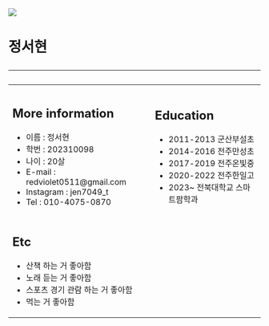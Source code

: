 <!DOCTYPE html>
<html lang="ko">
<head>
    <meta charset="UTF-8" />
    <link rel="stylesheet" href="basic.html">
    <title>Seohyun Jeong</title>
    <meta author = 정서현>
</head>
<body>
   <div class="profile">
       <img src="profile.jpg" class="profile-image">
       <h1>정서현
        <hr>
        <table>
            <td>
                <tr>
                    <td>
                        <h2>More information</h2>
                        <ul class="text">
                            <li>이름 : 정서현 </li>
                            <li>학번 :  202310098</li>
                            <li>나이 : 20살 </li>
                            <li>E-mail : redviolet0511@gmail.com </li>
                            <li>Instagram : jen7049_t </li>
                            <li> Tel : 010-4075-0870 </li>
                        </ul>
                    </td>
                    <td>
                        <h2>Education</h2>
                        <ul class="text">
                            <li>2011-2013 군산부설초</li>
                            <li>2014-2016 전주만성초</li>
                            <li>2017-2019 전주온빛중</li>
                            <li>2020-2022 전주한일고</li>
                            <li>2023~ 전북대학교 스마트팜학과</li>
                        </ul>
                    </td>
                </tr>
                <tr>
                    <td>
                        <h2>Etc</h2>
                        <ul class="text">
                            <li>산책 하는 거 좋아함</li>
                            <li>노래 듣는 거 좋아함</li>
                            <li>스포츠 경기 관람 하는 거 좋아함</li>
                            <li>먹는 거 좋아함</li>
                        </ul>
                    </td>
                </tr>
            </td>
        </table>
       </h1>
   </div>
    
</body>
</html>
